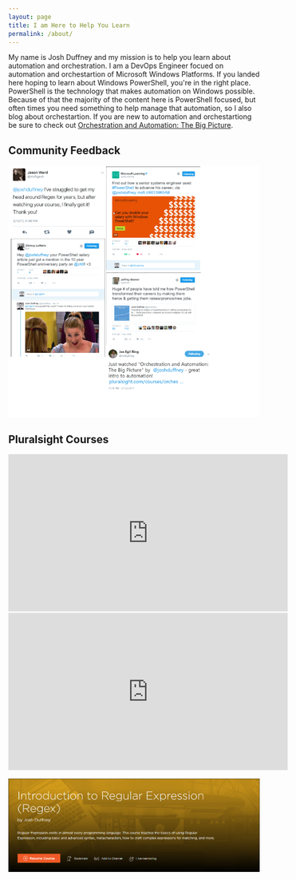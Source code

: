 ```yaml
---
layout: page
title: I am Here to Help You Learn
permalink: /about/
---
```


My name is Josh Duffney and my mission is to help you learn about automation and orchestration. I am a DevOps Engineer focued on automation and orchestartion of Microsoft Windows Platforms. If you landed here hoping to learn about Windows PowerShell, you're in the right place. PowerShell is the technology that makes automation on Windows possible. Because of that the majority of the content here is PowerShell focused, but often times you need something to help manage that automation, so I also blog about orchestartion. If you are new to automation and orchestartiong be sure to check out [Orchestration and Automation: The Big Picture](https://app.pluralsight.com/library/courses/orchestration-automation-big-picture).

## Community Feedback

![streetcred](/images/streetcred.png "streetcred")


## Pluralsight Courses



<iframe width="560" height="315" src="https://www.youtube.com/embed/FFwQ2DjbfVY" frameborder="0" allowfullscreen></iframe>


<iframe width="560" height="315" src="https://www.youtube.com/embed/KguCmHCj668" frameborder="0" allowfullscreen></iframe>


[![IntroToRegex](/images/IntroToRegex.png "IntroToRegex")](https://app.pluralsight.com/library/courses/regular-expression-introduction)